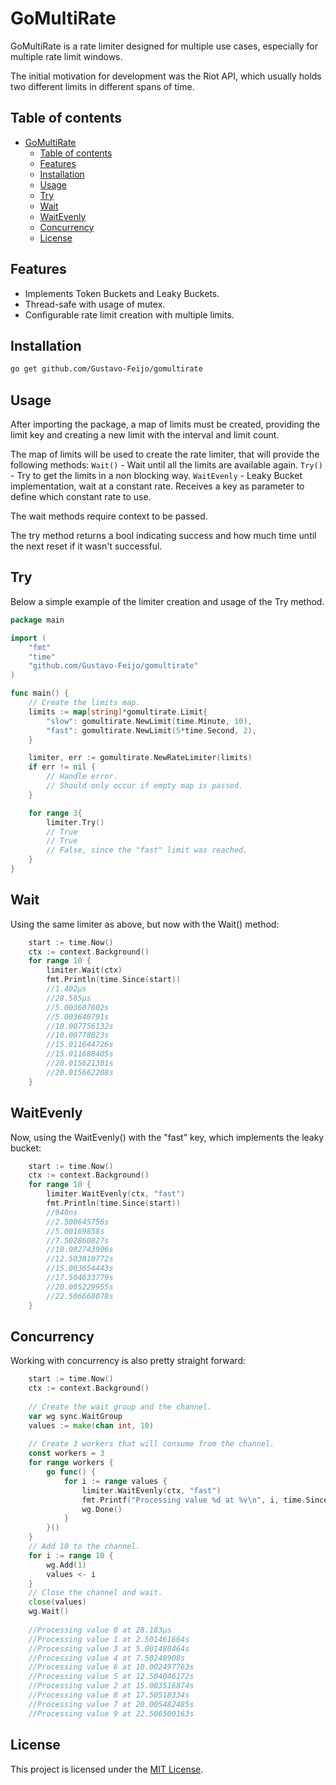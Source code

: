 # GoMultiRate

GoMultiRate is a rate limiter designed for multiple use cases, especially for multiple rate limit windows.

The initial motivation for development was the Riot API, which usually holds two different limits in different spans of time.

## Table of contents
- [GoMultiRate](#gomultirate)
  - [Table of contents](#table-of-contents)
  - [Features](#features)
  - [Installation](#installation)
  - [Usage](#usage)
  - [Try](#try)
  - [Wait](#wait)
  - [WaitEvenly](#waitevenly)
  - [Concurrency](#concurrency)
  - [License](#license)
## Features

- Implements Token Buckets and Leaky Buckets.
- Thread-safe with usage of mutex.
- Configurable rate limit creation with multiple limits.

## Installation

```bash
go get github.com/Gustavo-Feijo/gomultirate
```

## Usage
After importing the package, a map of limits must be created, providing the limit key and creating a new limit with the interval and limit count.

The map of limits will be used to create the rate limiter, that will provide the following methods:
 ```Wait()``` - Wait until all the limits are available again.
 ```Try()``` - Try to get the limits in a non blocking way.
 ```WaitEvenly``` - Leaky Bucket implementation, wait at a constant rate. Receives a key as parameter to define which constant rate to use.

 The wait methods require context to be passed.
 
 The try method returns a bool indicating success and how much time until the next reset if it wasn't successful.

## Try

Below a simple example of the limiter creation and usage of the Try method.

```go
package main

import (
    "fmt"
    "time"
    "github.com/Gustavo-Feijo/gomultirate"
)

func main() {
    // Create the limits map.
    limits := map[string]*gomultirate.Limit{
    	"slow": gomultirate.NewLimit(time.Minute, 10),
    	"fast": gomultirate.NewLimit(5*time.Second, 2),
    }  

    limiter, err := gomultirate.NewRateLimiter(limits)
    if err != nil {
        // Handle error.
        // Should only occur if empty map is passed.
    }  

    for range 3{
        limiter.Try()
        // True
        // True
        // False, since the "fast" limit was reached.
    }
}
```
## Wait
Using the same limiter as above, but now with the Wait() method:

```go
    start := time.Now()
    ctx := context.Background()
    for range 10 {
    	limiter.Wait(ctx)
    	fmt.Println(time.Since(start))
        //1.402µs
        //28.585µs
        //5.003607602s
        //5.003640791s
        //10.007756132s
        //10.00778023s
        //15.011644726s
        //15.011688405s
        //20.015621301s
        //20.015662208s
    }
```

## WaitEvenly
Now, using the WaitEvenly() with the "fast" key, which implements the leaky bucket:
```go
    start := time.Now()
    ctx := context.Background()
    for range 10 {
    	limiter.WaitEvenly(ctx, "fast")
    	fmt.Println(time.Since(start))
        //940ns
        //2.500645756s
        //5.00169858s
        //7.502860827s
        //10.002743906s
        //12.503810772s
        //15.003654443s
        //17.504633779s
        //20.005229955s
        //22.506668078s
    }
```
## Concurrency

Working with concurrency is also pretty straight forward:
```go
    start := time.Now()
    ctx := context.Background() 
    
    // Create the wait group and the channel.
    var wg sync.WaitGroup
    values := make(chan int, 10)    
    
    // Create 3 workers that will consume from the channel.
    const workers = 3
    for range workers {
    	go func() {
    	    for i := range values {
    	        limiter.WaitEvenly(ctx, "fast")
    	        fmt.Printf("Processing value %d at %v\n", i, time.Since(start))
    	        wg.Done()
    	    }
    	}()
    }   
    // Add 10 to the channel.
    for i := range 10 {
    	wg.Add(1)
    	values <- i
    }   
    // Close the channel and wait.
    close(values)
    wg.Wait()
    
    //Processing value 0 at 28.183µs
    //Processing value 1 at 2.501461664s
    //Processing value 3 at 5.001480464s
    //Processing value 4 at 7.50248908s
    //Processing value 6 at 10.002497763s
    //Processing value 5 at 12.504046172s
    //Processing value 2 at 15.003516874s
    //Processing value 8 at 17.50518334s
    //Processing value 7 at 20.005482485s
    //Processing value 9 at 22.506500163s
```
## License

This project is licensed under the [MIT License](LICENSE).